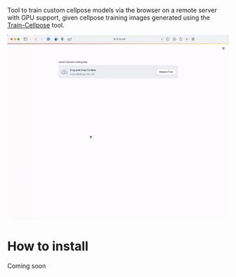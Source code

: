 Tool to train custom cellpose models via the browser on a remote server with GPU support, given cellpose training images generated using the [Train-Cellpose](http://github.com/abailoni/cellpose-training-gui) tool.

![](images/training-remotely.gif)

# How to install
Coming soon



[comment]: <> (# Installation)

[comment]: <> (- Create a conda environment with pyTorch and CUDA support)

[comment]: <> (  - This could look like `conda create --name trCellServer pytorch torchvision torchaudio cudatoolkit=11.3  -c pytorch`)

[comment]: <> (- Activate the conda environment you created in the previous step: `conda activate trCellServer` )

[comment]: <> (- `pip install -e "vcs+protocol://github.com/abailoni/cellpose-training-gui#egg=traincellposeserver&subdirectory=traincellpose-server-daemon"` )

[comment]: <> (# How to run)

[comment]: <> (- Activate env)

[comment]: <> (- `python -m traincellposeserver`)

[comment]: <> (- Optionally, you can specify a directory where to store the temporary training data:)

[comment]: <> (- `python -m traincellposeserver -d \PATH-TO-TEMP-DATA-DIR`)

